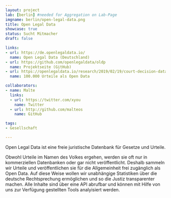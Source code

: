 ```yaml
---
layout: project
lab: [berlin] #needed for Aggregation on Lab-Page
imgname: berlin/open-legal-data.png
title: Open Legal Data
showcase: true
status: Sucht Mitmacher
draft: false

links:
- url: https://de.openlegaldata.io/
  name: Open Legal Data (Deutschland)
- url: https://github.com/openlegaldata/oldp
  name: Projektseite (GitHub)
- url: https://openlegaldata.io/research/2019/02/19/court-decision-dataset.html
  name: 100.000 Urteile als Open Data

collaborators:
- name: Malte
  links:
  - url: https://twitter.com/xyou
    name: Twitter
  - url: http://github.com/malteos
    name: GitHub

tags:
- Gesellschaft

---
```


Open Legal Data ist eine freie juristische Datenbank für Gesetze und Urteile.

Obwohl Urteile im Namen des Volkes ergehen, werden sie oft nur in kommerziellen Datenbanken oder gar nicht veröffentlicht. Deshalb sammeln wir Urteile und veröffentlichen sie für die Allgemeinheit frei zugänglich als Open Data.
Auf diese Weise wollen wir unabhängige Statistiken über die deutsche Rechtsprechung ermöglichen und so die Justiz transparenter machen. Alle Inhalte sind über eine API abrufbar und können mit Hilfe von uns zur Verfügung gestellten Tools analyisiert werden.
